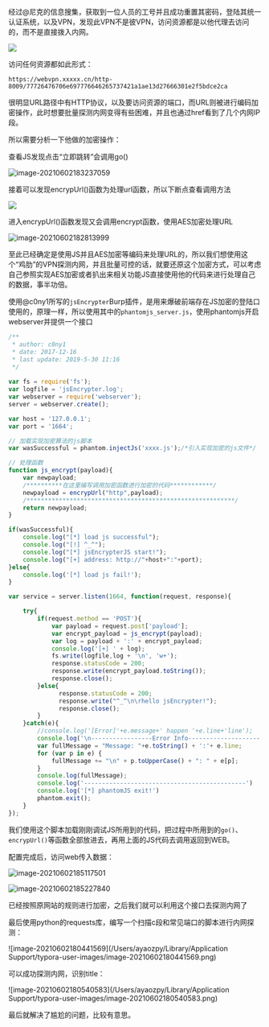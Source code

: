 ​	经过@尼克的信息搜集，获取到一位人员的工号并且成功重置其密码，登陆其统一认证系统，以及VPN，发现此VPN不是彼VPN，访问资源都是以他代理去访问的，而不是直接拨入内网。

![](https://images-1258433570.cos.ap-beijing.myqcloud.com/images/20210602182411.png)

访问任何资源都如此形式：

`https://webvpn.xxxxx.cn/http-8009/77726476706e697776646265737421a1ae13d27666301e2f5bdce2ca`

​	很明显URL路径中有HTTP协议，以及要访问资源的端口，而URL则被进行编码加密操作，此时想要批量探测内网变得有些困难，并且也通过href看到了几个内网IP段。

所以需要分析一下他做的加密操作：

查看JS发现点击“立即跳转”会调用go()

![image-20210602183237059](https://images-1258433570.cos.ap-beijing.myqcloud.com/images/20210602183238.png)

接着可以发现encrypUrl()函数为处理url函数，所以下断点查看调用方法

![](https://images-1258433570.cos.ap-beijing.myqcloud.com/images/20210602182650.png)

进入encrypUrl()函数发现又会调用encrypt函数，使用AES加密处理URL

![image-20210602182813999](https://images-1258433570.cos.ap-beijing.myqcloud.com/images/20210602182815.png)

至此已经确定是使用JS并且AES加密等编码来处理URL的，所以我们想使用这个“鸡肋”的VPN探测内网，并且批量可控的话，就要还原这个加密方式，可以考虑自己参照实现AES加密或者扒出来相关功能JS直接使用他的代码来进行处理自己的数据，事半功倍。



使用@c0ny1所写的`jsEncrypter`Burp插件，是用来爆破前端存在JS加密的登陆口使用的，原理一样，所以使用其中的`phantomjs_server.js`，使用phantomjs开启webserver并提供一个接口

```javascript
/**
 * author: c0ny1
 * date: 2017-12-16
 * last update: 2019-5-30 11:16
 */
 
var fs = require('fs');
var logfile = 'jsEncrypter.log';
var webserver = require('webserver');
server = webserver.create();

var host = '127.0.0.1';
var port = '1664';

// 加载实现加密算法的js脚本
var wasSuccessful = phantom.injectJs('xxxx.js');/*引入实现加密的js文件*/

// 处理函数
function js_encrypt(payload){
	var newpayload;
	/**********在这里编写调用加密函数进行加密的代码************/
	newpayload = encrypUrl("http",payload);
	/**********************************************************/
	return newpayload;
}

if(wasSuccessful){
	console.log("[*] load js successful");
	console.log("[!] ^_^");
	console.log("[*] jsEncrypterJS start!");
	console.log("[+] address: http://"+host+":"+port);
}else{
	console.log('[*] load js fail!');
}

var service = server.listen(1664, function(request, response){

 	try{
		if(request.method == 'POST'){
			var payload = request.post['payload'];
			var encrypt_payload = js_encrypt(payload); 
			var log = payload + ':' + encrypt_payload;
			console.log('[+] ' + log);
            fs.write(logfile,log + '\n', 'w+');
			response.statusCode = 200;
			response.write(encrypt_payload.toString());
			response.close();
		}else{
			  response.statusCode = 200;
			  response.write("^_^\n\rhello jsEncrypter!");
			  response.close();
		}
	}catch(e){
		//console.log('[Error]'+e.message+' happen '+e.line+'line');
		console.log('\n-----------------Error Info--------------------')
		var fullMessage = "Message: "+e.toString() + ':'+ e.line;
		for (var p in e) {
			fullMessage += "\n" + p.toUpperCase() + ": " + e[p];
		} 
		console.log(fullMessage);
		console.log('---------------------------------------------')
		console.log('[*] phantomJS exit!')
		phantom.exit();
    }	
});
```

我们使用这个脚本加载刚刚调试JS所用到的代码，把过程中所用到的`go()`、`encrypUrl()`等函数全部放进去，再用上面的JS代码去调用返回到WEB。

配置完成后，访问web传入数据：

![image-20210602185117501](https://images-1258433570.cos.ap-beijing.myqcloud.com/images/20210602185123.png)

<img src="https://images-1258433570.cos.ap-beijing.myqcloud.com/images/20210602185230.png" alt="image-20210602185227840"  />

已经按照原网站的规则进行加密，之后我们就可以利用这个接口去探测内网了



最后使用python的requests库，编写一个扫描c段和常见端口的脚本进行内网探测：

![image-20210602180441569](/Users/ayaozpy/Library/Application Support/typora-user-images/image-20210602180441569.png)

可以成功探测内网，识别title：

![image-20210602180540583](/Users/ayaozpy/Library/Application Support/typora-user-images/image-20210602180540583.png)

最后就解决了尴尬的问题，比较有意思。